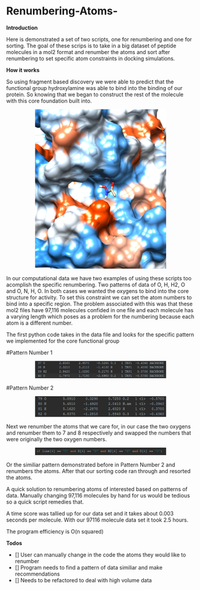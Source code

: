 # Renumbering-Atoms-

 **Introduction**
  
  Here is demonstrated a set of two scripts, one for renumbering and one for sorting. The goal of these scrips is to take in a big dataset of peptide molecules in a mol2 format and renumber the atoms and sort after renumbering to set specific atom constraints in docking simulations. 
 
 **How it works**
 
 So using fragment based discovery we were able to predict that the functional group hydroxylamine was able to bind into the binding of our protein. So knowing that we began to construct the rest of the molecule with this core foundation built into. 
 
 <p align="center">
  <img src="https://github.com/PellecchiaGroup/Renumbering-Atoms-/blob/master/Hydroxylamine.png" width="350"/>
</p>
 
 In our computational data we have two examples of using these scripts too acomplish the specific renumbering. Two patterns of data of O, H, H2, O  and O, N, H, O. In both cases we wanted the oxygens to bind into the core structure for activity. To set this constraint we can set the atom numbers to bind into a specific region. The problem associated with this was that these mol2 files have 97,116 molecules confided in one file and each molecule has a varying length which poses as a problem for the numbering because each atom is a different number. 
 
The first python code takes in the data file and looks for the specific pattern we implemented for the core functional group
 
 #Pattern Number 1
 <p align="center">
  <img src="https://github.com/PellecchiaGroup/Renumbering-Atoms-/blob/master/Example.PNG" width="350"/>
</p>
 
 #Pattern Number 2
 <p align="center">
  <img src="https://github.com/PellecchiaGroup/Renumbering-Atoms-/blob/master/AcidExample.PNG" width="350"/>
</p>

Next we renumber the atoms that we care for, in our case the two oxygens and renumber them to 7 and 8 respectively and swapped the numbers that were originally the two oxygen numbers. 

 <p align="center">
  <img src="https://github.com/PellecchiaGroup/Renumbering-Atoms-/blob/master/LineCodePattern.PNG" width="350"/>
</p>

Or the similiar pattern demonstrated before in Pattern Number 2 and renumbers the atoms. After that our sorting code ran through and resorted the atoms.

A quick solution to renumbering atoms of interested based on patterns of data. Manually changing 97,116 molecules by hand for us would be tedious so a quick script remedies that.

A time score was tallied up for our data set and it takes about 0.003 seconds per molecule. With our 97116 molecule data set it took 2.5 hours. 
 
The program efficiency is O(n squared)

**Todos**
  
- [] User can manually change in the code the atoms they would like to renumber
- [] Program needs to find a pattern of data similiar and make recommendations
- [] Needs to be refactored to deal with high volume data
